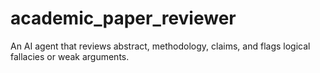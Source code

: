 # academic_paper_reviewer
An AI agent that reviews abstract, methodology, claims, and flags logical fallacies or weak arguments.
